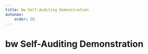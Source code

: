 ```yaml
---
title: bw Self-Auditing Demonstration
autonav:
    order: 20
---
```


# bw Self-Auditing Demonstration

<Asciinema src="/asciinema/recorded-bw-runthrough.cast"></Asciinema>
